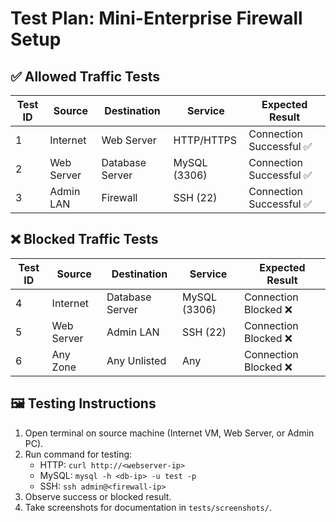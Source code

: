 # Test Plan: Mini-Enterprise Firewall Setup

## ✅ Allowed Traffic Tests
| Test ID | Source        | Destination      | Service           | Expected Result |
|---------|---------------|-----------------|-----------------|----------------|
| 1       | Internet      | Web Server      | HTTP/HTTPS       | Connection Successful ✅ |
| 2       | Web Server    | Database Server | MySQL (3306)     | Connection Successful ✅ |
| 3       | Admin LAN     | Firewall        | SSH (22)         | Connection Successful ✅ |

## ❌ Blocked Traffic Tests
| Test ID | Source        | Destination      | Service           | Expected Result |
|---------|---------------|-----------------|-----------------|----------------|
| 4       | Internet      | Database Server | MySQL (3306)     | Connection Blocked ❌ |
| 5       | Web Server    | Admin LAN       | SSH (22)         | Connection Blocked ❌ |
| 6       | Any Zone      | Any Unlisted    | Any              | Connection Blocked ❌ |

## 🖼️ Testing Instructions
1. Open terminal on source machine (Internet VM, Web Server, or Admin PC).
2. Run command for testing:
   - HTTP: `curl http://<webserver-ip>`
   - MySQL: `mysql -h <db-ip> -u test -p`
   - SSH: `ssh admin@<firewall-ip>`
3. Observe success or blocked result.
4. Take screenshots for documentation in `tests/screenshots/`.

